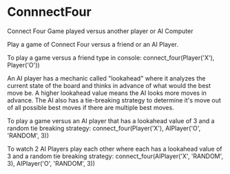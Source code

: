 # ConnnectFour
Connect Four Game played versus another player or AI Computer 

Play a game of Connect Four versus a friend or an AI Player. 

To play a game versus a friend type in console:
connect_four(Player('X'), Player('O'))

An AI player has a mechanic called "lookahead" where it analyzes the current
state of the board and thinks in advance of what would the best move be. A 
higher lookahead value means the AI looks more moves in advance. The AI 
also has a tie-breaking strategy to determine it's move out of all possible best 
moves if there are multiple best moves. 

To play a game versus an AI player that has a lookahead value of 3 and 
a random tie breaking strategy:
connect_four(Player('X'), AIPlayer('O', 'RANDOM', 3))

To watch 2 AI Players play each other where each has a lookahead value of 3
and a random tie breaking strategy:
connect_four(AIPlayer('X', 'RANDOM', 3), AIPlayer('O', 'RANDOM', 3))
